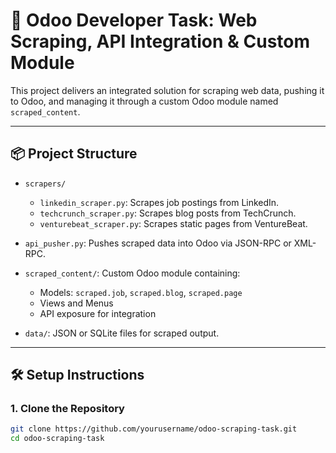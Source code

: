 # 🧪 Odoo Developer Task: Web Scraping, API Integration & Custom Module

This project delivers an integrated solution for scraping web data, pushing it to Odoo, and managing it through a custom Odoo module named `scraped_content`.

---

## 📦 Project Structure

- `scrapers/`
  - `linkedin_scraper.py`: Scrapes job postings from LinkedIn.
  - `techcrunch_scraper.py`: Scrapes blog posts from TechCrunch.
  - `venturebeat_scraper.py`: Scrapes static pages from VentureBeat.

- `api_pusher.py`: Pushes scraped data into Odoo via JSON-RPC or XML-RPC.

- `scraped_content/`: Custom Odoo module containing:
  - Models: `scraped.job`, `scraped.blog`, `scraped.page`
  - Views and Menus
  - API exposure for integration

- `data/`: JSON or SQLite files for scraped output.

---

## 🛠 Setup Instructions

### 1. Clone the Repository

```bash
git clone https://github.com/yourusername/odoo-scraping-task.git
cd odoo-scraping-task
